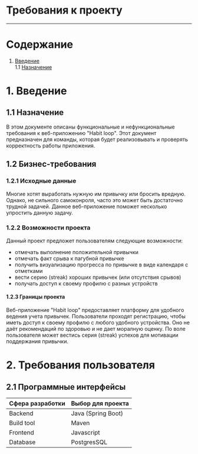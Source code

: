 # Требования к проекту
--- 

# Содержание
1. [Введение](#intro)  
1.1 [Назначение](#appointment)  

<a name="intro"></a>

# 1. Введение

<a name="appointment"/>

## 1.1 Назначение
В этом документе описаны функциональные и нефункциональные требования к веб-приложению "Habit loop". Этот документ предназначен для команды, которая будет реализовывать и проверять корректность работы приложения.

<a name="business_requirements"/>

## 1.2 Бизнес-требования

### 1.2.1 Исходные данные
Многие хотят выработать нужную им привычку или бросить вредную. Однако, не сильного самоконроля, часто это может быть достаточно трудной задачей. Данное веб-приложение поможет несколько упростить данную задачу. 

### 1.2.2 Возможности проекта
Данный проект предложет пользователям следующие возможности:
- отмечать выполнение положительной привычки
- отмечать факт срыва к пагубной привычке
- получить визуализацию прогресса по привычке в виде календаря с отметками
- вести серию (streak) хороших привычек (или отсутствия срывов)
- получать доступ к своему профилю с разных устройств

#### 1.2.3 Границы проекта

Веб-приложение "Habit loop" предоставляет платформу для удобного ведения учета привычек. Пользователи проходят регистрацию, чтобы иметь доступ к своему профилю с любого удобного устройства. Оно не даёт рекомендаций по здоровью и не дает моралную оценку. По воле пользователя может вестись серия (streak) успехов для мотивации поддержания привычки. 

# 2. Требования пользователя

## 2.1 Программные интерфейсы

| Сфера разработки | Выбор для проекта |
|:---|:---|
| Backend |Java (Spring Boot) |
| Build tool | Maven |
| Frontend | Javascript |
| Database | PostgresSQL |


